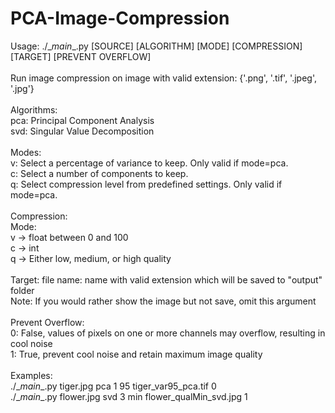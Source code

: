 # PCA-Image-Compression

Usage: ./\__main__.py [SOURCE] [ALGORITHM] [MODE] [COMPRESSION] [TARGET] [PREVENT OVERFLOW]\
\
Run image compression on image with valid extension: {'.png', '.tif', '.jpeg', '.jpg'}\
\
Algorithms:\
        pca: Principal Component Analysis\
        svd: Singular Value Decomposition\
\
Modes:\
	v: Select a percentage of variance to keep. Only valid if mode=pca.\
	c: Select a number of components to keep.\
	q: Select compression level from predefined settings. Only valid if mode=pca.\
\
Compression:\
	Mode:\
		v -> float between 0 and 100\
		c -> int\
		q -> Either low, medium, or high quality\
\
Target:
	file name: name with valid extension which will be saved to "output" folder\
	Note: If you would rather show the image but not save, omit this argument\
\
Prevent Overflow:\
	0: False, values of pixels on one or more channels may overflow, resulting in cool noise\
	1: True, prevent cool noise and retain maximum image quality\
\
Examples:\
	./\__main__.py tiger.jpg pca 1 95 tiger_var95_pca.tif 0\
	./\__main__.py flower.jpg svd 3 min flower_qualMin_svd.jpg 1
